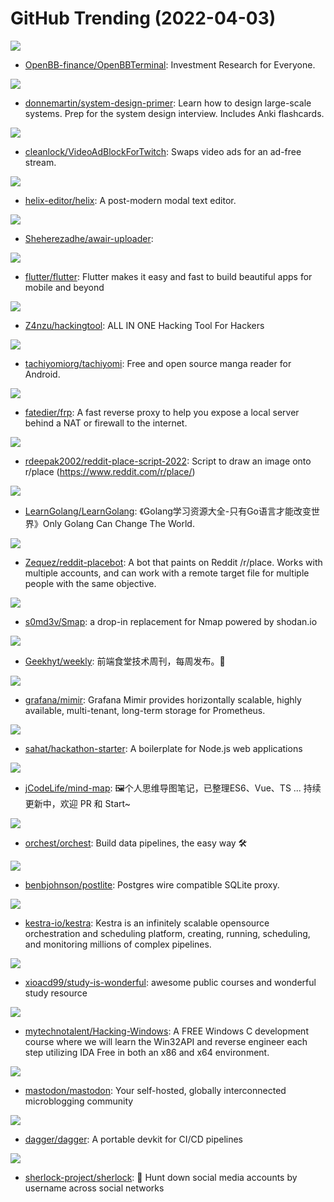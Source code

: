 # GitHub Trending (2022-04-03)

![](https://img.shields.io/badge/Python-New%20361-green?style=flat-square&logo=appveyor)
- [OpenBB-finance/OpenBBTerminal](https://github.com/OpenBB-finance/OpenBBTerminal): Investment Research for Everyone.

![](https://img.shields.io/badge/Python-New%20471-green?style=flat-square&logo=appveyor)
- [donnemartin/system-design-primer](https://github.com/donnemartin/system-design-primer): Learn how to design large-scale systems. Prep for the system design interview. Includes Anki flashcards.

![](https://img.shields.io/badge/JavaScript-New%20126-green?style=flat-square&logo=appveyor)
- [cleanlock/VideoAdBlockForTwitch](https://github.com/cleanlock/VideoAdBlockForTwitch): Swaps video ads for an ad-free stream.

![](https://img.shields.io/badge/Rust-New%20195-green?style=flat-square&logo=appveyor)
- [helix-editor/helix](https://github.com/helix-editor/helix): A post-modern modal text editor.

![](https://img.shields.io/badge/TypeScript-New%2031-green?style=flat-square&logo=appveyor)
- [Sheherezadhe/awair-uploader](https://github.com/Sheherezadhe/awair-uploader): 

![](https://img.shields.io/badge/Dart-New%20229-green?style=flat-square&logo=appveyor)
- [flutter/flutter](https://github.com/flutter/flutter): Flutter makes it easy and fast to build beautiful apps for mobile and beyond

![](https://img.shields.io/badge/Python-New%20605-green?style=flat-square&logo=appveyor)
- [Z4nzu/hackingtool](https://github.com/Z4nzu/hackingtool): ALL IN ONE Hacking Tool For Hackers

![](https://img.shields.io/badge/Kotlin-New%2023-green?style=flat-square&logo=appveyor)
- [tachiyomiorg/tachiyomi](https://github.com/tachiyomiorg/tachiyomi): Free and open source manga reader for Android.

![](https://img.shields.io/badge/Go-New%2045-green?style=flat-square&logo=appveyor)
- [fatedier/frp](https://github.com/fatedier/frp): A fast reverse proxy to help you expose a local server behind a NAT or firewall to the internet.

![](https://img.shields.io/badge/Python-New%20163-green?style=flat-square&logo=appveyor)
- [rdeepak2002/reddit-place-script-2022](https://github.com/rdeepak2002/reddit-place-script-2022): Script to draw an image onto r/place (https://www.reddit.com/r/place/)

![](https://img.shields.io/badge/none-New%20149-green?style=flat-square&logo=appveyor)
- [LearnGolang/LearnGolang](https://github.com/LearnGolang/LearnGolang): 《Golang学习资源大全-只有Go语言才能改变世界》Only Golang Can Change The World.

![](https://img.shields.io/badge/JavaScript-New%2019-green?style=flat-square&logo=appveyor)
- [Zequez/reddit-placebot](https://github.com/Zequez/reddit-placebot): A bot that paints on Reddit /r/place. Works with multiple accounts, and can work with a remote target file for multiple people with the same objective.

![](https://img.shields.io/badge/Go-New%20107-green?style=flat-square&logo=appveyor)
- [s0md3v/Smap](https://github.com/s0md3v/Smap): a drop-in replacement for Nmap powered by shodan.io

![](https://img.shields.io/badge/none-New%2071-green?style=flat-square&logo=appveyor)
- [Geekhyt/weekly](https://github.com/Geekhyt/weekly): 前端食堂技术周刊，每周发布。🌰

![](https://img.shields.io/badge/Go-New%20220-green?style=flat-square&logo=appveyor)
- [grafana/mimir](https://github.com/grafana/mimir): Grafana Mimir provides horizontally scalable, highly available, multi-tenant, long-term storage for Prometheus.

![](https://img.shields.io/badge/JavaScript-New%20131-green?style=flat-square&logo=appveyor)
- [sahat/hackathon-starter](https://github.com/sahat/hackathon-starter): A boilerplate for Node.js web applications

![](https://img.shields.io/badge/none-New%2013-green?style=flat-square&logo=appveyor)
- [jCodeLife/mind-map](https://github.com/jCodeLife/mind-map): 🖼个人思维导图笔记，已整理ES6、Vue、TS ... 持续更新中，欢迎 PR 和 Start~

![](https://img.shields.io/badge/Python-New%2017-green?style=flat-square&logo=appveyor)
- [orchest/orchest](https://github.com/orchest/orchest): Build data pipelines, the easy way 🛠️

![](https://img.shields.io/badge/Go-New%20104-green?style=flat-square&logo=appveyor)
- [benbjohnson/postlite](https://github.com/benbjohnson/postlite): Postgres wire compatible SQLite proxy.

![](https://img.shields.io/badge/Java-New%2060-green?style=flat-square&logo=appveyor)
- [kestra-io/kestra](https://github.com/kestra-io/kestra): Kestra is an infinitely scalable opensource orchestration and scheduling platform, creating, running, scheduling, and monitoring millions of complex pipelines.

![](https://img.shields.io/badge/none-New%20197-green?style=flat-square&logo=appveyor)
- [xioacd99/study-is-wonderful](https://github.com/xioacd99/study-is-wonderful): awesome public courses and wonderful study resource

![](https://img.shields.io/badge/C-New%2062-green?style=flat-square&logo=appveyor)
- [mytechnotalent/Hacking-Windows](https://github.com/mytechnotalent/Hacking-Windows): A FREE Windows C development course where we will learn the Win32API and reverse engineer each step utilizing IDA Free in both an x86 and x64 environment.

![](https://img.shields.io/badge/Ruby-New%20104-green?style=flat-square&logo=appveyor)
- [mastodon/mastodon](https://github.com/mastodon/mastodon): Your self-hosted, globally interconnected microblogging community

![](https://img.shields.io/badge/Go-New%20580-green?style=flat-square&logo=appveyor)
- [dagger/dagger](https://github.com/dagger/dagger): A portable devkit for CI/CD pipelines

![](https://img.shields.io/badge/Python-New%2012-green?style=flat-square&logo=appveyor)
- [sherlock-project/sherlock](https://github.com/sherlock-project/sherlock): 🔎 Hunt down social media accounts by username across social networks

